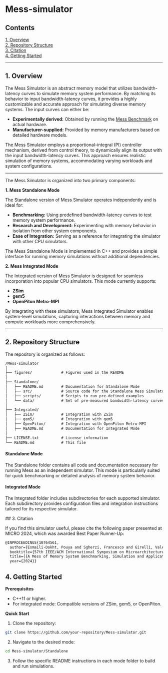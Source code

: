 # Mess-simulator

## Contents
  [1. Overview](#1-overview) \
  [2. Repository Structure](#2-repository-structure) \
  [3. Citation](#3-citation) \
  [4. Getting Started](#4-getting-started)

---

## 1. Overview

The Mess Simulator is an abstract memory model that utilizes bandwidth-latency curves to simulate memory system performance. By matching its behavior to input bandwidth-latency curves, it provides a highly customizable and accurate approach for simulating diverse memory systems. The input curves can either be:

- **Experimentally derived:** Obtained by running the [Mess Benchmark](https://github.com/bsc-mem/Mess-benchmark) on actual hardware.
- **Manufacturer-supplied:** Provided by memory manufacturers based on detailed hardware models.

The Mess Simulator employs a proportional–integral (PI) controller mechanism, derived from control theory, to dynamically align its output with the input bandwidth-latency curves. This approach ensures realistic simulation of memory systems, accommodating varying workloads and system configurations.

---

The Mess Simulator is organized into two primary components:

**1. Mess Standalone Mode**

The Standalone version of Mess Simulator operates independently and is ideal for:
- **Benchmarking:** Using predefined bandwidth-latency curves to test memory system performance.
- **Research and Development:** Experimenting with memory behavior in isolation from other system components.
- **Ease of Integration:** Serving as a reference for integrating the simulator with other CPU simulators.

The Mess Standalone Mode is implemented in C++ and provides a simple interface for running memory simulations without additional dependencies.

**2. Mess Integrated Mode**

The Integrated version of Mess Simulator is designed for seamless incorporation into popular CPU simulators. This mode currently supports:
- **ZSim**
- **gem5**
- **OpenPiton Metro-MPI**

By integrating with these simulators, Mess Integrated Simulator enables system-level simulations, capturing interactions between memory and compute workloads more comprehensively.

---

## 2. Repository Structure

The repository is organized as follows:

```txt
/Mess-simulator
│
├── figures/             # Figures used in the README 
│
├── Standalone/
│   ├── README.md        # Documentation for Standalone Mode
│   ├── src/             # Source code for the Standalone Mess Simulator
│   ├── scripts/         # Scripts to run pre-defined examples
│   └── data/            # Set of pre-measured bandwidth-latency curves
│
├── Integrated/
│   ├── ZSim/            # Integration with ZSim
│   ├── gem5/            # Integration with gem5
│   ├── OpenPiton/       # Integration with OpenPiton Metro-MPI
│   ├── README.md        # Documentation for Integrated Mode
│
├── LICENSE.txt          # License information
└── README.md            # This file
```

#### Standalone Mode

The Standalone folder contains all code and documentation necessary for running Mess as an independent simulator. This mode is particularly suited for quick benchmarking or detailed analysis of memory system behavior.

#### Integrated Mode

The Integrated folder includes subdirectories for each supported simulator. Each subdirectory provides configuration files and integration instructions tailored for its respective simulator.

## 3. Citation

If you find this simulator useful, please cite the following paper presented at MICRO 2024, which was awarded Best Paper Runner-Up:

```tex
@INPROCEEDINGS{10764561,
  author={Esmaili-Dokht, Pouya and Sgherzi, Francesco and Girelli, Valéria Soldera and Boixaderas, Isaac and Carmin, Mariana and Monemi, Alireza and Armejach, Adrià and Mercadal, Estanislao and Llort, Germán and Radojković, Petar and Moreto, Miquel and Giménez, Judit and Martorell, Xavier and Ayguadé, Eduard and Labarta, Jesus and Confalonieri, Emanuele and Dubey, Rishabh and Adlard, Jason},
  booktitle={57th IEEE/ACM International Symposium on Microarchitecture (MICRO)}, 
  title={{A Mess of Memory System Benchmarking, Simulation and Application Profiling}}, 
  year={2024}}
```

## 4. Getting Started

**Prerequisites**
- C++11 or higher.
- For integrated mode: Compatible versions of ZSim, gem5, or OpenPiton.

**Quick Start**

1. Clone the repository:

```sh
git clone https://github.com/your-repository/Mess-simulator.git
```

2. Navigate to the desired mode:

```sh
cd Mess-simulator/Standalone
```

3. Follow the specific README instructions in each mode folder to build and run simulations.

